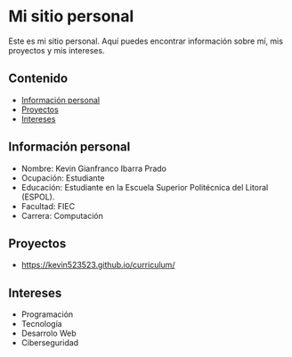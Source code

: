 # Mi sitio personal
Este es mi sitio personal. Aquí puedes encontrar información sobre mí, mis
proyectos y mis intereses.
## Contenido
* [Información personal](#información-personal)
* [Proyectos](#proyectos)
* [Intereses](#intereses)
  
## Información personal
* Nombre: Kevin Gianfranco Ibarra Prado
* Ocupación: Estudiante
* Educación: Estudiante en la Escuela Superior Politécnica del Litoral (ESPOL).
* Facultad: FIEC
* Carrera: Computación
## Proyectos
* https://kevin523523.github.io/curriculum/
## Intereses
* Programación
* Tecnología
* Desarrolo Web
* Ciberseguridad
